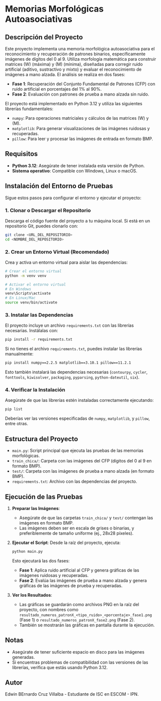 # Memorias Morfológicas Autoasociativas

## Descripción del Proyecto

Este proyecto implementa una memoria morfológica autoasociativa para el reconocimiento y recuperación de patrones binarios, específicamente imágenes de dígitos del 0 al 9. Utiliza morfología matemática para construir matrices \(W\) (máxima) y \(M\) (mínima), diseñadas para corregir ruido artificial (aditivo, sustractivo y mixto) y evaluar el reconocimiento de imágenes a mano alzada. El análisis se realiza en dos fases:

- **Fase 1**: Recuperación del Conjunto Fundamental de Patrones (CFP) con ruido artificial en porcentajes del 1% al 90%.
- **Fase 2**: Evaluación con patrones de prueba a mano alzada sin ruido.

El proyecto está implementado en Python 3.12 y utiliza las siguientes librerías fundamentales:

- `numpy`: Para operaciones matriciales y cálculos de las matrices \(W\) y \(M\).
- `matplotlib`: Para generar visualizaciones de las imágenes ruidosas y recuperadas.
- `pillow`: Para leer y procesar las imágenes de entrada en formato BMP.

## Requisitos

- **Python 3.12**: Asegúrate de tener instalada esta versión de Python.
- **Sistema operativo**: Compatible con Windows, Linux o macOS.

## Instalación del Entorno de Pruebas

Sigue estos pasos para configurar el entorno y ejecutar el proyecto:

### 1. Clonar o Descargar el Repositorio
Descarga el código fuente del proyecto a tu máquina local. Si está en un repositorio Git, puedes clonarlo con:

```bash
git clone <URL_DEL_REPOSITORIO>
cd <NOMBRE_DEL_REPOSITORIO>
```

### 2. Crear un Entorno Virtual (Recomendado)
Crea y activa un entorno virtual para aislar las dependencias:

```bash
# Crear el entorno virtual
python -m venv venv

# Activar el entorno virtual
# En Windows
venv\Scripts\activate
# En Linux/Mac
source venv/bin/activate
```

### 3. Instalar las Dependencias
El proyecto incluye un archivo `requirements.txt` con las librerías necesarias. Instálalas con:

```bash
pip install -r requirements.txt
```

Si no tienes el archivo `requirements.txt`, puedes instalar las librerías manualmente:

```bash
pip install numpy==2.2.5 matplotlib==3.10.1 pillow==11.2.1
```

Esto también instalará las dependencias necesarias (`contourpy`, `cycler`, `fonttools`, `kiwisolver`, `packaging`, `pyparsing`, `python-dateutil`, `six`).

### 4. Verificar la Instalación
Asegúrate de que las librerías estén instaladas correctamente ejecutando:

```bash
pip list
```

Deberías ver las versiones especificadas de `numpy`, `matplotlib`, y `pillow`, entre otras.

## Estructura del Proyecto

- `main.py`: Script principal que ejecuta las pruebas de las memorias morfológicas.
- `train_chica/`: Carpeta con las imágenes del CFP (dígitos del 0 al 9 en formato BMP).
- `test/`: Carpeta con las imágenes de prueba a mano alzada (en formato BMP).
- `requirements.txt`: Archivo con las dependencias del proyecto.

## Ejecución de las Pruebas

1. **Preparar las Imágenes**:
   - Asegúrate de que las carpetas `train_chica/` y `test/` contengan las imágenes en formato BMP.
   - Las imágenes deben ser en escala de grises o binarias, y preferiblemente de tamaño uniforme (ej., 28x28 píxeles).

2. **Ejecutar el Script**:
   Desde la raíz del proyecto, ejecuta:

   ```bash
   python main.py
   ```

   Esto ejecutará las dos fases:
   - **Fase 1**: Aplica ruido artificial al CFP y genera gráficas de las imágenes ruidosas y recuperadas.
   - **Fase 2**: Evalúa las imágenes de prueba a mano alzada y genera gráficas de las imágenes de prueba y recuperadas.

3. **Ver los Resultados**:
   - Las gráficas se guardarán como archivos PNG en la raíz del proyecto, con nombres como `resultado_numeros_patronX_<tipo_ruido>_<porcentaje>_fase1.png` (Fase 1) o `resultado_numeros_patronX_fase2.png` (Fase 2).
   - También se mostrarán las gráficas en pantalla durante la ejecución.

## Notas

- Asegúrate de tener suficiente espacio en disco para las imágenes generadas.
- Si encuentras problemas de compatibilidad con las versiones de las librerías, verifica que estás usando Python 3.12.

## Autor

Edwin BErnardo Cruz Villalba - Estudiante de ISC en ESCOM - IPN.